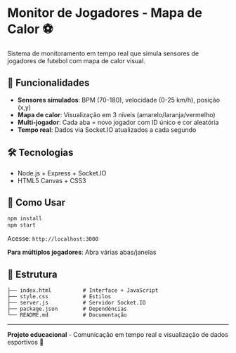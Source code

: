 # Monitor de Jogadores - Mapa de Calor ⚽

Sistema de monitoramento em tempo real que simula sensores de jogadores de futebol com mapa de calor visual.

## 🎯 Funcionalidades

- **Sensores simulados**: BPM (70-180), velocidade (0-25 km/h), posição (x,y)
- **Mapa de calor**: Visualização em 3 níveis (amarelo/laranja/vermelho)  
- **Multi-jogador**: Cada aba = novo jogador com ID único e cor aleatória
- **Tempo real**: Dados via Socket.IO atualizados a cada segundo

## 🛠️ Tecnologias

- Node.js + Express + Socket.IO
- HTML5 Canvas + CSS3

## 🚀 Como Usar

```bash
npm install
npm start
```

Acesse: `http://localhost:3000`

**Para múltiplos jogadores**: Abra várias abas/janelas

## 📁 Estrutura

```
├── index.html          # Interface + JavaScript
├── style.css           # Estilos
├── server.js           # Servidor Socket.IO
├── package.json        # Dependências
└── README.md           # Documentação
```

---
**Projeto educacional** - Comunicação em tempo real e visualização de dados esportivos 🚀